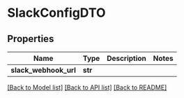 # SlackConfigDTO

## Properties
Name | Type | Description | Notes
------------ | ------------- | ------------- | -------------
**slack_webhook_url** | **str** |  | 

[[Back to Model list]](../README.md#documentation-for-models) [[Back to API list]](../README.md#documentation-for-api-endpoints) [[Back to README]](../README.md)

